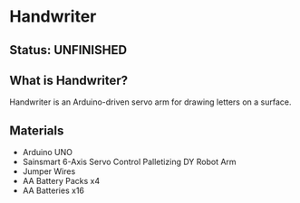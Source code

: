 # Handwriter

## Status: UNFINISHED

## What is Handwriter?
Handwriter is an Arduino-driven servo arm for drawing letters on a surface.

## Materials
- Arduino UNO
- Sainsmart 6-Axis Servo Control Palletizing DY Robot Arm
- Jumper Wires
- AA Battery Packs x4
- AA Batteries x16
